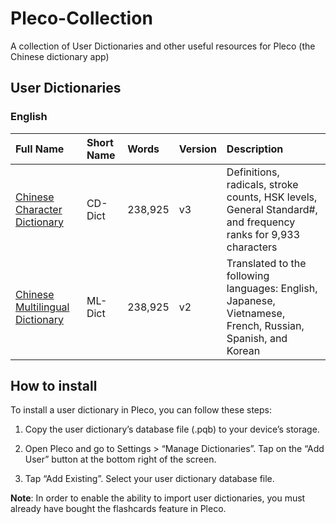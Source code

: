 # Pleco-Collection
A collection of User Dictionaries and other useful resources for Pleco (the Chinese dictionary app)

## User Dictionaries

### English

<!-- prettier-ignore-start -->
<!-- start_toc -->

Full Name | Short Name | Words | Version | Description
| :--- | :--- | :--- | :--- | :---
[Chinese Character Dictionary](https://bit.ly/Pleco_CD-Dict-v3) | CD-Dict  | 238,925 | v3 | Definitions, radicals, stroke counts, HSK levels, General Standard#, and frequency ranks for 9,933 characters
[Chinese Multilingual Dictionary](https://bit.ly/Pleco_ML-Dict-v2)  | ML-Dict  | 238,925 | v2 | Translated to the following languages: English, Japanese, Vietnamese, French, Russian, Spanish, and Korean

<!-- end_toc -->
<!-- prettier-ignore-end -->

## How to install
To install a user dictionary in Pleco, you can follow these steps:

1. Copy the user dictionary’s database file (.pqb) to your device’s storage.

2. Open Pleco and go to Settings > “Manage Dictionaries”. Tap on the “Add User” button at the bottom right of the screen.

3. Tap “Add Existing”. Select your user dictionary database file.

**Note**: In order to enable the ability to import user dictionaries, you must already have bought the flashcards feature in Pleco.
